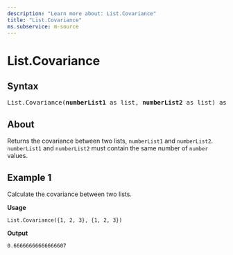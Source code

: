 ```yaml
---
description: "Learn more about: List.Covariance"
title: "List.Covariance"
ms.subservice: m-source
---
```

# List.Covariance

## Syntax

<pre>
List.Covariance(<b>numberList1</b> as list, <b>numberList2</b> as list) as nullable number
</pre>

## About

Returns the covariance between two lists, `numberList1` and `numberList2`. `numberList1` and `numberList2` must contain the same number of `number` values.

## Example 1

Calculate the covariance between two lists.

**Usage**

```powerquery-m
List.Covariance({1, 2, 3}, {1, 2, 3})
```

**Output**

`0.66666666666666607`

